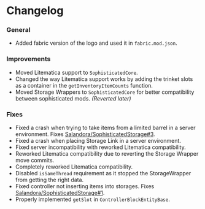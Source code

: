 # Changelog

### General
- Added fabric version of the logo and used it in `fabric.mod.json`.

### Improvements
- Moved Litematica support to `SophisticatedCore`.
- Changed the way Litematica support works by adding the trinket slots as a container in the `getInventoryItemCounts` function.
- Moved Storage Wrappers to `SophisticatedCore` for better compatibility between sophisticated mods. *(Reverted later)*

### Fixes
- Fixed a crash when trying to take items from a limited barrel in a server environment. Fixes [Salandora/SophisticatedStorage#3](https://github.com/Salandora/SophisticatedStorage/issues/3).
- Fixed a crash when placing Storage Link in a server environment.
- Fixed server incompatibility with reworked Litematica compatibility.
- Reworked Litematica compatibility due to reverting the Storage Wrapper move commits.
- Completely reworked Litematica compatibility.
- Disabled `isSameThread` requirement as it stopped the StorageWrapper from getting the right data.
- Fixed controller not inserting items into storages. Fixes [Salandora/SophisticatedStorage#1](https://github.com/Salandora/SophisticatedStorage/issues/1).
- Properly implemented `getSlot` in `ControllerBlockEntityBase`.